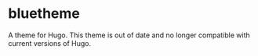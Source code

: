 # bluetheme
A theme for Hugo. This theme is out of date and no longer compatible with current versions of Hugo.
